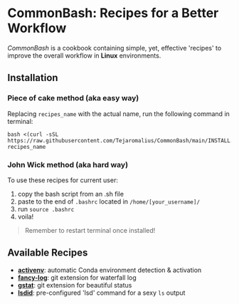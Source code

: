 # CommonBash: Recipes for a Better Workflow
_CommonBash_ is a cookbook containing simple, yet, effective 'recipes' to improve the overall workflow in **Linux** environments.

## Installation
### Piece of cake method (aka easy way)
Replacing `recipes_name` with the actual name, run the following command in terminal:

    bash <(curl -sSL https://raw.githubusercontent.com/Tejaromalius/CommonBash/main/INSTALL.sh) recipes_name

### John Wick method (aka hard way)
To use these recipes for current user:
    
1. copy the bash script from an .sh file
2. paste to the end of `.bashrc` located in `/home/[your_username]/`
3. run `source .bashrc`
4. voila!

> Remember to restart terminal once installed!

## Available Recipes
- [**activenv**](scripts/activenv/activenv.sh): automatic Conda environment detection & activation
- [**fancy-log**](scripts/fancy-log/fancy-log.sh): git extension for waterfall log
- [**gstat**](scripts/gstat/gstat.sh): git extension for beautiful status
- [**lsdid**](scripts/lsdid/lsdid.sh): pre-configured 'lsd' command for a sexy `ls` output